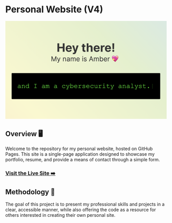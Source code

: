 # Personal Website (V4)

![Introduction Section Screenshot](introduction_section_screenshot.png)

## Overview 🖥️

Welcome to the repository for my personal website, hosted on GitHub Pages. This site is a single-page application designed to showcase my portfolio, resume, and provide a means of contact through a simple form. 

### [Visit the Live Site ➡️](https://ambercaravalho.github.io/personal-site-v4/)

## Methodology 🤔

The goal of this project is to present my professional skills and projects in a clear, accessible manner, while also offering the code as a resource for others interested in creating their own personal site.